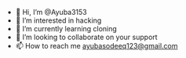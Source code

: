 - 👋 Hi, I’m @Ayuba3153
- 👀 I’m interested in hacking
- 🌱 I’m currently learning cloning 
- 💞️ I’m looking to collaborate on your support
- 📫 How to reach me ayubasodeeq123@gmail.com

<!---
Ayuba3153/Ayuba3153 is a ✨ special ✨ repository because its `README.md` (this file) appears on your GitHub profile.
You can click the Preview link to take a look at your changes.
--->
